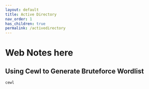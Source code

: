```yaml
---
layout: default
title: Active Directory
nav_order: 1
has_children: true
permalink: /activedirectory
---
```


# Web Notes here


## Using Cewl to Generate Bruteforce Wordlist

```
cewl
```